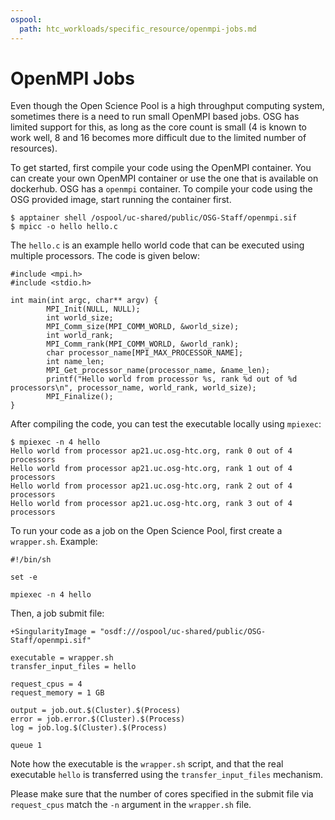 ```yaml
---
ospool:
  path: htc_workloads/specific_resource/openmpi-jobs.md
---
```


OpenMPI Jobs 
====================================

Even though the Open Science Pool is a high throughput computing system, sometimes
there is a need to run small OpenMPI based jobs. OSG has limited support for
this, as long as the core count is small (4 is known to work well, 8 and 16 
becomes more difficult due to the limited number of resources).


To get started, first compile your code using the OpenMPI container. You can create your own OpenMPI container or use the one that is available on dockerhub. OSG has a `openmpi` container. To compile your code using the OSG provided image, start running the container first. 

    $ apptainer shell /ospool/uc-shared/public/OSG-Staff/openmpi.sif
    $ mpicc -o hello hello.c 

The `hello.c` is an example hello world code that can be executed using multiple processors. The code is given below:

```
#include <mpi.h>
#include <stdio.h>

int main(int argc, char** argv) {
        MPI_Init(NULL, NULL);
        int world_size;
        MPI_Comm_size(MPI_COMM_WORLD, &world_size);
        int world_rank;
        MPI_Comm_rank(MPI_COMM_WORLD, &world_rank);
        char processor_name[MPI_MAX_PROCESSOR_NAME];
        int name_len;
        MPI_Get_processor_name(processor_name, &name_len);
        printf("Hello world from processor %s, rank %d out of %d processors\n", processor_name, world_rank, world_size);
        MPI_Finalize();
}
```
After compiling the code, you can test the executable locally using `mpiexec`:

    $ mpiexec -n 4 hello
    Hello world from processor ap21.uc.osg-htc.org, rank 0 out of 4 processors
    Hello world from processor ap21.uc.osg-htc.org, rank 1 out of 4 processors
    Hello world from processor ap21.uc.osg-htc.org, rank 2 out of 4 processors
    Hello world from processor ap21.uc.osg-htc.org, rank 3 out of 4 processors

To run your code as a job on the Open Science Pool, first create a `wrapper.sh`. Example:

    #!/bin/sh
    
    set -e
    
    mpiexec -n 4 hello


Then, a job submit file:

    +SingularityImage = "osdf:///ospool/uc-shared/public/OSG-Staff/openmpi.sif"

    executable = wrapper.sh
    transfer_input_files = hello
    
    request_cpus = 4
    request_memory = 1 GB

    output = job.out.$(Cluster).$(Process)
    error = job.error.$(Cluster).$(Process)
    log = job.log.$(Cluster).$(Process)

    queue 1

Note how the executable is the `wrapper.sh` script, and that the real executable `hello` is
transferred using the `transfer_input_files` mechanism.

Please make sure that the number of cores specified in the submit file via
`request_cpus` match the `-n` argument in the `wrapper.sh` file.
